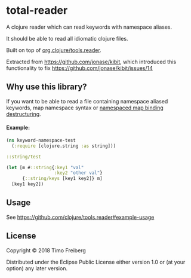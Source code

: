 # total-reader

A clojure reader which can read keywords with namespace aliases.

It should be able to read all idiomatic clojure files.

Built on top of [org.clojure/tools.reader](https://github.com/clojure/tools.reader).

Extracted from https://github.com/jonase/kibit, which introduced this functionality to fix https://github.com/jonase/kibit/issues/14

## Why use this library?

If you want to be able to read a file containing namespace aliased keywords, map namespace syntax or [namespaced map binding destructuring](https://clojure.org/reference/special_forms#_map_binding_destructuring).

#### Example:

```clojure
(ns keyword-namespace-test
  (:require [clojure.string :as string]))

::string/test

(let [m #::string{:key1 "val"
                  :key2 "other val"}
      {::string/keys [key1 key2]} m]
  [key1 key2])
```

## Usage

See https://github.com/clojure/tools.reader#example-usage

## License

Copyright © 2018 Timo Freiberg

Distributed under the Eclipse Public License either version 1.0 or (at
your option) any later version.
